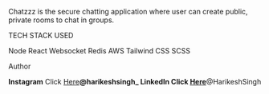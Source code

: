 Chatzzz is the secure chatting application where user can create public, private
rooms to chat in groups.





TECH STACK USED 

Node
React
Websocket
Redis
AWS
Tailwind CSS
SCSS


Author

**Instagram** Click [Here](https://www.instagram.com/harikeshsingh_/)**@harikeshsingh_
**LinkedIn** Click [Here](https://www.linkedin.com/in/harikesh-singh-506503202/)**@HarikeshSingh